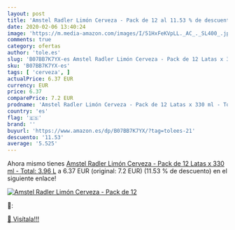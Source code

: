 ```yaml
---
layout: post
title: 'Amstel Radler Limón Cerveza - Pack de 12 al 11.53 % de descuento'
date: 2020-02-06 13:40:24
image: 'https://m.media-amazon.com/images/I/51HxFeKVpLL._AC_._SL400_.jpg'
comments: true
category: ofertas
author: 'tole.es'
slug: 'B07BB7K7YX-es Amstel Radler Limón Cerveza - Pack de 12 Latas x 330 ml -...'
sku: 'B07BB7K7YX-es'
tags: [ 'cerveza', ]
actualPrice: 6.37 EUR
currency: EUR
price: 6.37
comparePrice: 7.2 EUR
prodname: 'Amstel Radler Limón Cerveza - Pack de 12 Latas x 330 ml - Total: 3.96 L'
country: 'es'
flag: '🇪🇸'
brand: ''
buyurl: 'https://www.amazon.es/dp/B07BB7K7YX/?tag=tolees-21'
descuento: '11.53'
average: '5.525'
---
```


Ahora mismo tienes [Amstel Radler Limón Cerveza - Pack de 12 Latas x 330 ml - Total: 3.96 L](https://www.amazon.es/dp/B07BB7K7YX/?tag=tolees-21) a 6.37 EUR (original: 7.2 EUR) (11.53 %  de descuento) en el siguiente enlace!

[![Amstel Radler Limón Cerveza - Pack de 12](https://m.media-amazon.com/images/I/51HxFeKVpLL._AC_._SL400_.jpg)](https://www.amazon.es/dp/B07BB7K7YX/?tag=tolees-21)

🔎:


[🛒 Visítala!!!](https://www.amazon.es/dp/B07BB7K7YX/?tag=tolees-21)
